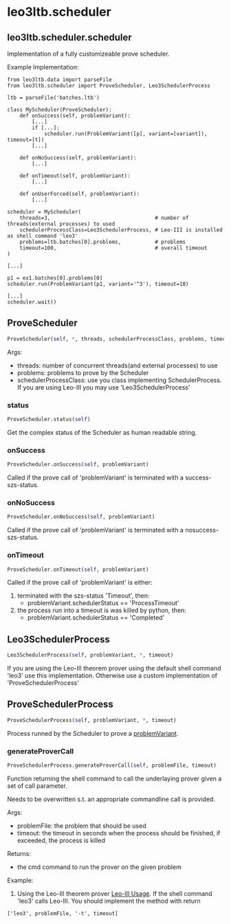 # leo3ltb.scheduler

## leo3ltb.scheduler.scheduler

Implementation of a fully customizeable prove scheduler.

Example Implementation:
```
from leo3ltb.data import parseFile
from leo3ltb.scheduler import ProveScheduler, Leo3SchedulerProcess

ltb = parseFile('batches.ltb')

class MyScheduler(ProveScheduler):
    def onSuccess(self, problemVariant):
        [...]
        if [...]:
            scheduler.run(ProblemVariant([p], variant=[variant]), timeout=[t])
        [...]

    def onNoSuccess(self, problemVariant):
        [...]

    def onTimeout(self, problemVariant):
        [...]

    def onUserForced(self, problemVariant):
        [...]

scheduler = MyScheduler(
    threads=3,                                  # number of threads(external processes) to used
    schedulerProcessClass=Leo3SchedulerProcess, # Leo-III is installed as shell command 'leo3'
    problems=ltb.batches[0].problems,           # problems
    timeout=100,                                # overall timeout
)

[...]

p1 = ex1.batches[0].problems[0]
scheduler.run(ProblemVariant(p1, variant='^3'), timeout=10)

[...]
scheduler.wait()
```

## ProveScheduler
```python
ProveScheduler(self, *, threads, schedulerProcessClass, problems, timeout)
```

Args:
* threads: number of concurrent threads(and external processes) to use
* problems: problems to prove by the Scheduler
* schedulerProcessClass: use you class implementing SchedulerProcess. If you are using Leo-III you may use 'Leo3SchedulerProcess'

### status
```python
ProveScheduler.status(self)
```

Get the complex status of the Scheduler as human readable string.

### onSuccess
```python
ProveScheduler.onSuccess(self, problemVariant)
```

Called if the prove call of 'problemVariant' is terminated with a success-szs-status.

### onNoSuccess
```python
ProveScheduler.onNoSuccess(self, problemVariant)
```

Called if the prove call of 'problemVariant' is terminated with a nosuccess-szs-status.

### onTimeout
```python
ProveScheduler.onTimeout(self, problemVariant)
```

Called if the prove call of 'problemVariant' is either:
1. terminated with the szs-status 'Timeout', then:
    - problemVariant.schedulerStatus == 'ProcessTimeout'
2. the process run into a timeout is was killed by python, then:
    - problemVariant.schedulerStatus == 'Completed'

## Leo3SchedulerProcess
```python
Leo3SchedulerProcess(self, problemVariant, *, timeout)
```

If you are using the Leo-III theorem prover using the default shell command 'leo3' use this implementation.
Otherwise use a custom implementation of 'ProveSchedulerProcess'

## ProveSchedulerProcess
```python
ProveSchedulerProcess(self, problemVariant, *, timeout)
```

Process runned by the Scheduler to prove a [problemVariant](problem.md).

### generateProverCall
```python
ProveSchedulerProcess.generateProverCall(self, problemFile, timeout)
```

Function returning the shell command to call the underlaying prover given a set of call parameter.

Needs to be overwritten s.t. an appropriate commandline call is provided.

Args:
* problemFile: the problem that should be used
* timeout: the timeout in seconds when the process should be finished, if exceeded, the process is killed

Returns:
* the cmd command to run the prover on the given problem

Example:
1. Using the Leo-III theorem prover [Leo-III Usage](https://github.com/leoprover/Leo-III/blob/master/USAGE.md).
If the shell command 'leo3' calls Leo-III. You should implement the method with return
```
['leo3', problemFile, '-t', timeout]
```

